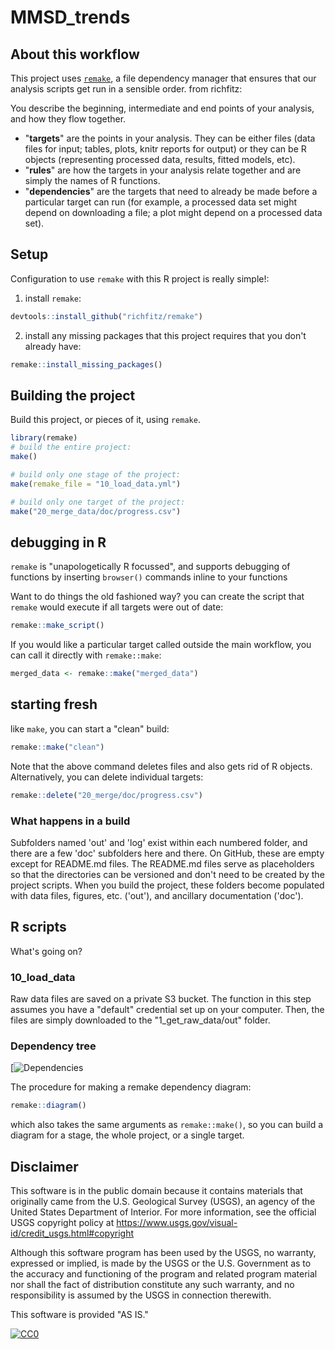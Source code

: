 # MMSD_trends

## About this workflow

This project uses [`remake`](https://github.com/richfitz/remake), a file dependency manager that ensures that our analysis scripts get run in a sensible order. from richfitz:

You describe the beginning, intermediate and end points of your analysis, and how they flow together.

* "**targets**" are the points in your analysis.  They can be either files (data files for input; tables, plots, knitr reports for output) or they can be R objects (representing processed data, results, fitted models, etc).
* "**rules**" are how the targets in your analysis relate together and are simply the names of R functions.
* "**dependencies**" are the targets that need to already be made before a particular target can run (for example, a processed data set might depend on downloading a file; a plot might depend on a processed data set).

## Setup

Configuration to use `remake` with this R project is really simple!:

1. install `remake`:
```r
devtools::install_github("richfitz/remake")
```

2. install any missing packages that this project requires that you don't already have:
```r
remake::install_missing_packages()
```


## Building the project

Build this project, or pieces of it, using `remake`. 
```r
library(remake)
# build the entire project:
make() 

# build only one stage of the project:
make(remake_file = "10_load_data.yml")

# build only one target of the project:
make("20_merge_data/doc/progress.csv")
```

## debugging in R

`remake` is "unapologetically R focussed", and supports debugging of functions by inserting `browser()` commands inline to your functions


Want to do things the old fashioned way? you can create the script that `remake` would execute if all targets were out of date:
```r
remake::make_script()
```

If you would like a particular target called outside the main workflow, you can call it directly with `remake::make`:

```r
merged_data <- remake::make("merged_data")
```

## starting fresh
like `make`, you can start a "clean" build:
```r
remake::make("clean")

```
Note that the above command deletes files and also gets rid of R objects. 
Alternatively, you can delete individual targets:
```r
remake::delete("20_merge/doc/progress.csv")
```

### What happens in a build

Subfolders named 'out' and 'log' exist within each numbered folder, and there are a few 'doc' subfolders here and there. On GitHub, these are empty except for README.md files. The README.md files serve as placeholders so that the directories can be versioned and don't need to be created by the project scripts. When you build the project, these folders become populated with data files, figures, etc. ('out'), and ancillary documentation ('doc'). 

## R scripts

What's going on?

### 10_load_data

Raw data files are saved on a private S3 bucket. The function in this step assumes you have a "default" credential set up on your computer. Then, the files are simply downloaded to the "1_get_raw_data/out" folder.



### Dependency tree

[![Dependencies](6_model/remake_diagram.png)

The procedure for making a remake dependency diagram:
```r
remake::diagram()
```
which also takes the same arguments as `remake::make()`, so you can build a diagram for a stage, the whole project, or a single target.

## Disclaimer

This software is in the public domain because it contains materials that originally came from the U.S. Geological Survey (USGS), an agency of the United States Department of Interior. For more information, see the official USGS copyright policy at <https://www.usgs.gov/visual-id/credit_usgs.html#copyright>

Although this software program has been used by the USGS, no warranty, expressed or implied, is made by the USGS or the U.S. Government as to the accuracy and functioning of the program and related program material nor shall the fact of distribution constitute any such warranty, and no responsibility is assumed by the USGS in connection therewith.

This software is provided "AS IS."

[![CC0](http://i.creativecommons.org/p/zero/1.0/88x31.png)](http://creativecommons.org/publicdomain/zero/1.0/)